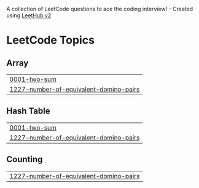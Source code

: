 A collection of LeetCode questions to ace the coding interview! - Created using [LeetHub v2](https://github.com/arunbhardwaj/LeetHub-2.0)
<!---LeetCode Topics Start-->
# LeetCode Topics
## Array
|  |
| ------- |
| [0001-two-sum](https://github.com/tanveemehta/leetcode/tree/master/0001-two-sum) |
| [1227-number-of-equivalent-domino-pairs](https://github.com/tanveemehta/leetcode/tree/master/1227-number-of-equivalent-domino-pairs) |
## Hash Table
|  |
| ------- |
| [0001-two-sum](https://github.com/tanveemehta/leetcode/tree/master/0001-two-sum) |
| [1227-number-of-equivalent-domino-pairs](https://github.com/tanveemehta/leetcode/tree/master/1227-number-of-equivalent-domino-pairs) |
## Counting
|  |
| ------- |
| [1227-number-of-equivalent-domino-pairs](https://github.com/tanveemehta/leetcode/tree/master/1227-number-of-equivalent-domino-pairs) |
<!---LeetCode Topics End-->